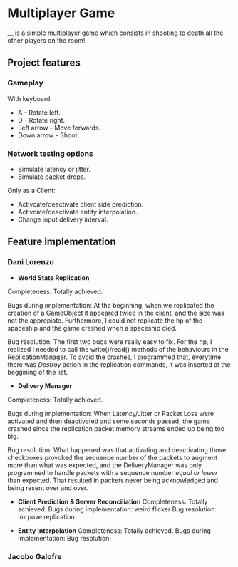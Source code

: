 
# Multiplayer Game

__ is a simple multiplayer game which consists in shooting to death all the other players on the room!

## Project features

### Gameplay

With keyboard:
* A - Rotate left.
* D - Rotate right.
* Left arrow - Move forwards.
* Down arrow - Shoot.

### Network testing options

* Simulate latency or jitter.
* Simulate packet drops.

Only as a Client:
* Activcate/deactivate client side prediction.
* Activcate/deactivate entity interpolation.
* Change input delivery interval.

## Feature implementation

### Dani Lorenzo
* **World State Replication**

Completeness: Totally achieved.

Bugs during implementation: At the beginning, when we replicated the creation of a GameObject it appeared twice in the client, and the size was not the appropiate. Furthermore, I could not replicate the hp of the spaceship and the game crashed when a spaceship died. 

Bug resolution: The first two bugs were really easy to fix. For the hp, I realized I needed to call the write()/read() methods of the behaviours in the ReplicationManager. To avoid the crashes, I programmed that, everytime there was _Destroy_ action in the replication commands, it was inserted at the beggining of the list. 


* **Delivery Manager**

Completeness: Totally achieved.

Bugs during implementation: When Latency/Jitter or Packet Loss were activated and then deactivated and some seconds passed, the game crashed since the replication packet memory streams ended up being too big.

Bug resolution: What happened was that activating and deactivating those checkboxes provoked the sequence number of the packets to augment more than what was expected, and the DeliveryManager was only programmed to handle packets with a sequence number _equal or lower_ than expected. That resulted in packets never being acknowledged and being resent over and over.

* **Client Prediction & Server Reconciliation**
Completeness: Totally achieved.
Bugs during implementation: weird flicker
Bug resolution: imrpove replication

* **Entity Interpolation**
Completeness: Totally achieved.
Bugs during implementation:
Bug resolution:

### Jacobo Galofre
